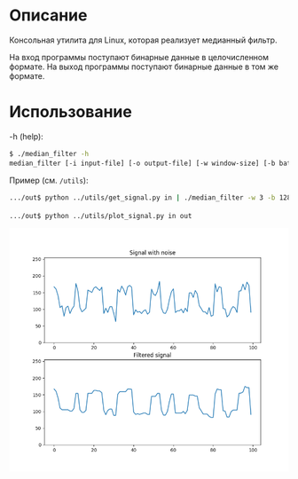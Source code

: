 # Описание

Консольная утилита для Linux, которая реализует медианный фильтр.

На вход программы поступают бинарные данные в целочисленном формате.
На выход программы поступают бинарные данные в том же формате.

# Использование

-h (help):
```bash
$ ./median_filter -h
median_filter [-i input-file] [-o output-file] [-w window-size] [-b batch-size] [-h]
```

Пример (см. `/utils`):
```bash
.../out$ python ../utils/get_signal.py in | ./median_filter -w 3 -b 128 > out

.../out$ python ../utils/plot_signal.py in out
```
![plots](utils/pict/plot.png "Plots")

